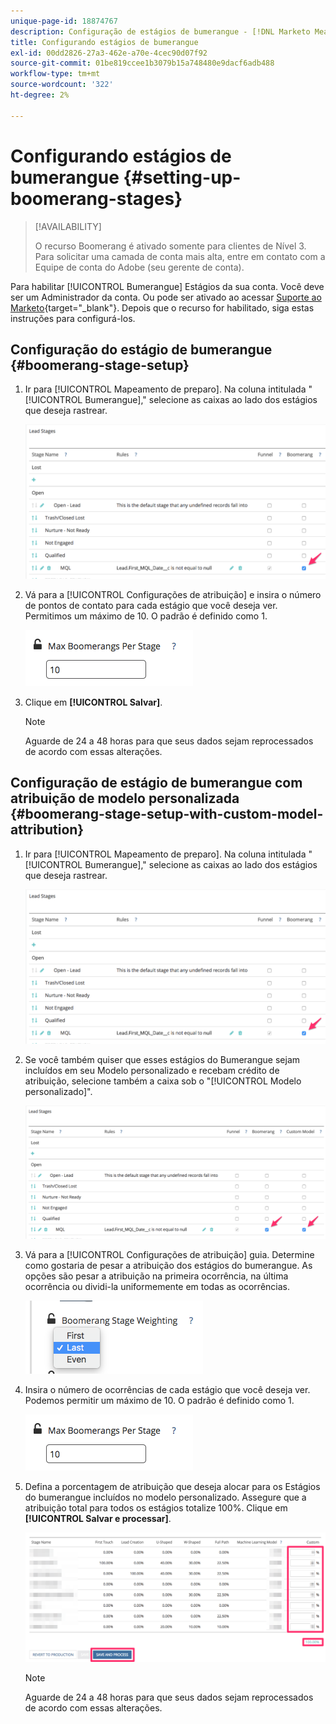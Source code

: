 ```yaml
---
unique-page-id: 18874767
description: Configuração de estágios de bumerangue - [!DNL Marketo Measure] - Documentação do produto
title: Configurando estágios de bumerangue
exl-id: 00dd2826-27a3-462e-a70e-4cec90d07f92
source-git-commit: 01be819ccee1b3079b15a748480e9dacf6adb488
workflow-type: tm+mt
source-wordcount: '322'
ht-degree: 2%

---
```


# Configurando estágios de bumerangue {#setting-up-boomerang-stages}

>[!AVAILABILITY]
>
>O recurso Boomerang é ativado somente para clientes de Nível 3. Para solicitar uma camada de conta mais alta, entre em contato com a Equipe de conta do Adobe (seu gerente de conta).

Para habilitar [!UICONTROL Bumerangue] Estágios da sua conta. Você deve ser um Administrador da conta. Ou pode ser ativado ao acessar [Suporte ao Marketo](https://nation.marketo.com/t5/support/ct-p/Support){target="_blank"}. Depois que o recurso for habilitado, siga estas instruções para configurá-los.

## Configuração do estágio de bumerangue {#boomerang-stage-setup}

1. Ir para [!UICONTROL Mapeamento de preparo]. Na coluna intitulada &quot;[!UICONTROL Bumerangue],&quot; selecione as caixas ao lado dos estágios que deseja rastrear.

   ![](assets/1-2.png)

1. Vá para a [!UICONTROL Configurações de atribuição] e insira o número de pontos de contato para cada estágio que você deseja ver. Permitimos um máximo de 10. O padrão é definido como 1.

   ![](assets/2-2.png)

1. Clique em **[!UICONTROL Salvar]**.

   >[!NOTE]
   >
   >Aguarde de 24 a 48 horas para que seus dados sejam reprocessados de acordo com essas alterações.

## Configuração de estágio de bumerangue com atribuição de modelo personalizada {#boomerang-stage-setup-with-custom-model-attribution}

1. Ir para [!UICONTROL Mapeamento de preparo]. Na coluna intitulada &quot;[!UICONTROL Bumerangue],&quot; selecione as caixas ao lado dos estágios que deseja rastrear.

   ![](assets/3-1.png)

1. Se você também quiser que esses estágios do Bumerangue sejam incluídos em seu Modelo personalizado e recebam crédito de atribuição, selecione também a caixa sob o &quot;[!UICONTROL Modelo personalizado]&quot;.

   ![](assets/4-1.png)

1. Vá para a [!UICONTROL Configurações de atribuição] guia. Determine como gostaria de pesar a atribuição dos estágios do bumerangue. As opções são pesar a atribuição na primeira ocorrência, na última ocorrência ou dividi-la uniformemente em todas as ocorrências.

   ![](assets/5-1.png)

1. Insira o número de ocorrências de cada estágio que você deseja ver. Podemos permitir um máximo de 10. O padrão é definido como 1.

   ![](assets/6-1.png)

1. Defina a porcentagem de atribuição que deseja alocar para os Estágios do bumerangue incluídos no modelo personalizado. Assegure que a atribuição total para todos os estágios totalize 100%. Clique em **[!UICONTROL Salvar e processar]**.

   ![](assets/7-1.png)

   >[!NOTE]
   >
   >Aguarde de 24 a 48 horas para que seus dados sejam reprocessados de acordo com essas alterações.
